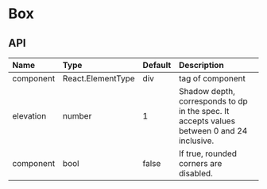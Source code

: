 # Box

## API

| Name      | Type              | Default | Description                                                                                |
| :-------- | :---------------- | :------ | :----------------------------------------------------------------------------------------- |
| component | React.ElementType | div     | tag of component                                                                           |
| elevation | number            | 1       | Shadow depth, corresponds to dp in the spec. It accepts values between 0 and 24 inclusive. |
| component | bool              | false   | If true, rounded corners are disabled.                                                     |
